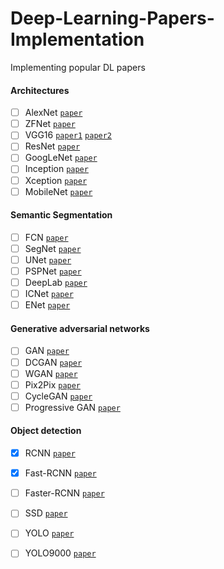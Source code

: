 # Deep-Learning-Papers-Implementation
Implementing popular DL papers


#### Architectures

- [ ] AlexNet [`paper`](https://papers.nips.cc/paper/4824-imagenet-classification-with-deep-convolutional-neural-networks)
- [ ] ZFNet [`paper`](https://arxiv.org/abs/1311.2901)
- [ ] VGG16 [`paper1`](https://arxiv.org/abs/1505.06798) [`paper2`](https://arxiv.org/pdf/1409.1556.pdf)
- [ ] ResNet [`paper`](https://arxiv.org/abs/1704.06904)
- [ ] GoogLeNet [`paper`](https://arxiv.org/abs/1409.4842)
- [ ] Inception [`paper`](https://arxiv.org/abs/1512.00567)
- [ ] Xception [`paper`](https://arxiv.org/abs/1610.02357)
- [ ] MobileNet [`paper`](https://arxiv.org/abs/1704.04861)

#### Semantic Segmentation

- [ ] FCN [`paper`](https://arxiv.org/abs/1411.4038)
- [ ] SegNet [`paper`](https://arxiv.org/abs/1511.00561)
- [ ] UNet [`paper`](https://arxiv.org/abs/1505.04597)
- [ ] PSPNet [`paper`](https://arxiv.org/abs/1612.01105)
- [ ] DeepLab [`paper`](https://arxiv.org/abs/1606.00915)
- [ ] ICNet [`paper`](https://arxiv.org/abs/1704.08545)
- [ ] ENet [`paper`](https://arxiv.org/abs/1606.02147)

#### Generative adversarial networks

- [ ] GAN [`paper`](https://arxiv.org/abs/1406.2661)
- [ ] DCGAN [`paper`](https://arxiv.org/abs/1511.06434)
- [ ] WGAN [`paper`](https://arxiv.org/abs/1701.07875)
- [ ] Pix2Pix [`paper`](https://arxiv.org/abs/1611.07004)
- [ ] CycleGAN [`paper`](https://arxiv.org/abs/1703.10593)
- [ ] Progressive GAN [`paper`](#)

#### Object detection

- [X] RCNN [`paper`](https://arxiv.org/abs/1311.2524)
- [X] Fast-RCNN [`paper`](https://arxiv.org/abs/1504.08083)
- [ ] Faster-RCNN [`paper`](https://arxiv.org/abs/1506.01497)
- [ ] SSD [`paper`](https://arxiv.org/abs/1512.02325)
- [ ] YOLO [`paper`](https://arxiv.org/abs/1506.02640)
- [ ] YOLO9000 [`paper`](https://arxiv.org/abs/1612.08242)


